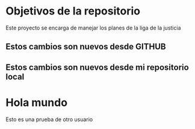 # Objetivos de la repositorio

Este proyecto se encarga de manejar los planes de la liga de la justicia


## Estos cambios son nuevos desde GITHUB
## Estos cambios son nuevos desde mi repositorio local

# Hola mundo
Esto es una prueba de otro usuario
